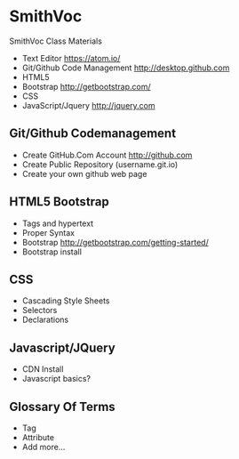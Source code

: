 # SmithVoc
SmithVoc Class Materials
* Text Editor https://atom.io/
* Git/Github Code Management  http://desktop.github.com
* HTML5
* Bootstrap http://getbootstrap.com/
* CSS
* JavaScript/Jquery http://jquery.com

## Git/Github Codemanagement
* Create GitHub.Com Account http://github.com
* Create Public Repository (username.git.io)
* Create your own github web page

## HTML5 Bootstrap 
* Tags and hypertext
* Proper Syntax
* Bootstrap http://getbootstrap.com/getting-started/ 
* Bootstrap install

## CSS 
* Cascading Style Sheets
* Selectors 
* Declarations

## Javascript/JQuery
* CDN Install
* Javascript basics?

## Glossary Of Terms
* Tag
* Attribute
* Add more...
